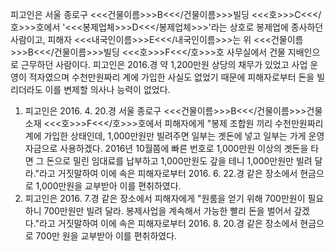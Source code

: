 피고인은 서울 종로구 <<<건물이름>>>B<<</건물이름>>>빌딩 <<<호>>>C<<</호>>>호에서 '<<<봉제업체>>>D<<</봉제업체>>>'라는 상호로 봉제업에 종사하던 사람이고, 피해자 <<<내국인이름>>>E<<</내국인이름>>>는 위 <<<건물이름>>>B<<</건물이름>>>빌딩 <<<호>>>F<<</호>>>호 사무실에서 건물 지배인으로 근무하던 사람이다.
피고인은 2016.경 약 1,200만원 상당의 채무가 있었고 사업 운영이 적자였으며 수천만원짜리 계에 가입한 사실도 없었기 때문에 피해자로부터 돈을 빌리더라도 이를 변제할 의사나 능력이 없었다.
1. 피고인은 2016. 4. 20.경 서울 종로구 <<<건물이름>>>B<<</건물이름>>>건물 소재 <<<호>>>F<<</호>>>호에서 피해자에게 "봉제 조합원 끼리 수천만원짜리 계에 가입한 상태인데, 1,000만원만 빌려주면 일부는 곗돈에 넣고 일부는 가게 운영자금으로 사용하겠다. 2016년 10월쯤에 빠른 번호로 1,000만원 이상의 곗돈을 타면 그 돈으로 밀린 임대료를 납부하고 1,000만원도 갚을 테니 1,000만원만 빌려 달라."라고 거짓말하여 이에 속은 피해자로부터 2016. 6. 22.경 같은 장소에서 현금으로 1,000만원을 교부받아 이를 편취하였다.
2. 피고인은 2016. 7.경 같은 장소에서 피해자에게 "원룸을 얻기 위해 700만원이 필요하니 700만원만 빌려 달라. 봉제사업을 계속해서 가능한 빨리 돈을 벌어서 갚겠다."라고 거짓말하여 이에 속은 피해자로부터 2016. 8. 20.경 같은 장소에서 현금으로 700만 원을 교부받아 이를 편취하였다.